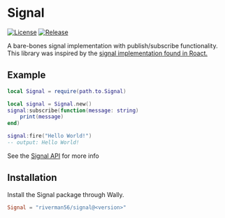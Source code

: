 [license-shield]: https://img.shields.io/github/license/riverman56/signal
[license-url]: https://github.com/riverman56/signal/blob/master/LICENSE.txt
[release-shield]: https://img.shields.io/github/downloads-pre/riverman56/signal/latest/total
[release-url]: https://github.com/riverman56/signal/releases/latest

# Signal
[![License][license-shield]][license-url]
[![Release][release-shield]][release-url]

A bare-bones signal implementation with publish/subscribe functionality.
This library was inspired by the [signal implementation found in Roact.](https://github.com/Roblox/roact/blob/beb0bc2706b307b04204abdcf129385fd3cb3e6f/src/createSignal.lua)

## Example
```lua
local Signal = require(path.to.Signal)

local signal = Signal.new()
signal:subscribe(function(message: string)
    print(message)
end)

signal:fire("Hello World!")
-- output: Hello World!
```
See the [Signal API](https://riverman56.github.io/signal/api/Signal) for more info

## Installation
Install the Signal package through Wally.
```toml
Signal = "riverman56/signal@<version>"
```